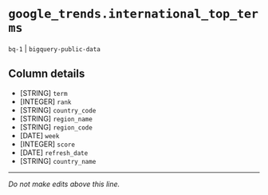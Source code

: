 # `google_trends.international_top_terms`
`bq-1` | `bigquery-public-data`

## Column details
* [STRING]    `term`
* [INTEGER]   `rank`
* [STRING]    `country_code`
* [STRING]    `region_name`
* [STRING]    `region_code`
* [DATE]      `week`
* [INTEGER]   `score`
* [DATE]      `refresh_date`
* [STRING]    `country_name`

-------------------------------------------------------------------------------
*Do not make edits above this line.*
